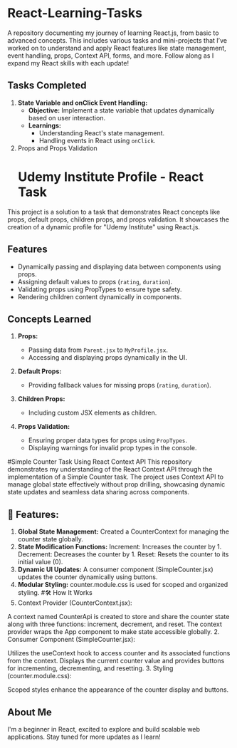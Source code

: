 # React-Learning-Tasks
A repository documenting my journey of learning React.js, from basic to advanced concepts. This includes various tasks and mini-projects that I’ve worked on to understand and apply React features like state management, event handling, props, Context API, forms, and more. Follow along as I expand my React skills with each update!
## Tasks Completed  
1. **State Variable and onClick Event Handling:**  
   - **Objective:** Implement a state variable that updates dynamically based on user interaction.  
   - **Learnings:**  
     - Understanding React's state management.  
     - Handling events in React using `onClick`.
2. Props and Props Validation
   # Udemy Institute Profile - React Task  

This project is a solution to a task that demonstrates React concepts like props, default props, children props, and props validation. It showcases the creation of a dynamic profile for "Udemy Institute" using React.js.  

## Features  
- Dynamically passing and displaying data between components using props.  
- Assigning default values to props (`rating`, `duration`).  
- Validating props using PropTypes to ensure type safety.  
- Rendering children content dynamically in components.  

## Concepts Learned  
1. **Props:**  
   - Passing data from `Parent.jsx` to `MyProfile.jsx`.  
   - Accessing and displaying props dynamically in the UI.  

2. **Default Props:**  
   - Providing fallback values for missing props (`rating`, `duration`).  

3. **Children Props:**  
   - Including custom JSX elements as children.  

4. **Props Validation:**  
   - Ensuring proper data types for props using `PropTypes`.  
   - Displaying warnings for invalid prop types in the console.

#Simple Counter Task Using React Context API
This repository demonstrates my understanding of the React Context API through the implementation of a Simple Counter task. The project uses Context API to manage global state effectively without prop drilling, showcasing dynamic state updates and seamless data sharing across components.

## 🚀 Features: 
1. **Global State Management:**
Created a CounterContext for managing the counter state globally.
2. **State Modification Functions:**
Increment: Increases the counter by 1.
Decrement: Decreases the counter by 1.
Reset: Resets the counter to its initial value (0).
3. **Dynamic UI Updates:**
A consumer component (SimpleCounter.jsx) updates the counter dynamically using buttons.
4. **Modular Styling:**
counter.module.css is used for scoped and organized styling.
#🛠️ How It Works
1. Context Provider (CounterContext.jsx):

A context named CounterApi is created to store and share the counter state along with three functions: increment, decrement, and reset.
The context provider wraps the App component to make state accessible globally.
2. Consumer Component (SimpleCounter.jsx):

Utilizes the useContext hook to access counter and its associated functions from the context.
Displays the current counter value and provides buttons for incrementing, decrementing, and resetting.
3. Styling (counter.module.css):

Scoped styles enhance the appearance of the counter display and buttons.


## About Me  
I'm a beginner in React, excited to explore and build scalable web applications. Stay tuned for more updates as I learn!
